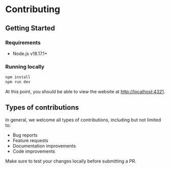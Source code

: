 # Contributing

## Getting Started

### Requirements

- Node.js v18.17.1+

### Running locally

```bash
npm install
npm run dev
```

At this point, you should be able to view the website at [http://localhost:4321](http://localhost:4321).

## Types of contributions

In general, we welcome all types of contributions, including but not limited to:

- Bug reports
- Feature requests
- Documentation improvements
- Code improvements

Make sure to test your changes locally before submitting a PR.
